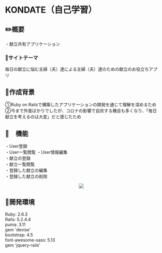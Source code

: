 # KONDATE（自己学習）

## :pencil2:概要
・献立共有アプリケーション

### :dart:サイトテーマ  
毎日の献立に悩む主婦（夫）達による主婦（夫）達のための献立のお役立ちアプリ

## :thought_balloon:作成背景  
①Ruby on Railsで構築したアプリケーションの開発を通じて理解を深めるため  
②今まで外食ばかりでしたが、コロナの影響で自炊する機会も多くなり、「毎日献立を考えるのは大変」だと感じたため

## :pencil:　機能  
・User登録  
・User一覧閲覧
・User情報編集  
・献立の登録  
・献立一覧閲覧  
・登録した献立の編集  
・登録した献立の削除

<p align="center">
<img src="https://user-images.githubusercontent.com/71075728/111912475-128ae580-8aad-11eb-9f08-04f4b70c6348.png">
</p>

## :memo:開発環境  
Ruby: 2.6.3  
Rails: 5.2.4.4  
puma: 3.11  
gem 'devise'  
bootstrap: 4.5  
font-awesome-sass: 5.13  
gem 'jquery-rails'
